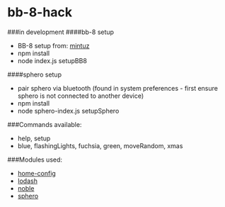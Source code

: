 # bb-8-hack

###in development
####bb-8 setup
- BB-8 setup from: [mintuz](https://github.com/mintuz/BB8-Commander)
- npm install
- node index.js setupBB8

####sphero setup
- pair sphero via bluetooth (found in system preferences - first ensure sphero is not connected to another device)
- npm install
- node sphero-index.js setupSphero

###Commands available:
- help, setup
- blue, flashingLights, fuchsia, green, moveRandom, xmas

###Modules used:
- [home-config](https://github.com/nylen/home-config)
- [lodash](https://github.com/lodash/lodash)
- [noble](https://github.com/sandeepmistry/noble)
- [sphero](https://github.com/orbotix/sphero.js)
